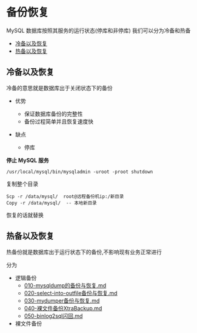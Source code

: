 # 备份恢复

MySQL 数据库按照其服务的运行状态(停库和非停库) 我们可以分为冷备和热备

- [冷备以及恢复](#冷备以及恢复)
- [热备以及恢复](#热备以及恢复)

## 冷备以及恢复

冷备的意思就是数据库出于关闭状态下的备份

- 优势
  - 保证数据库备份的完整性
  - 备份过程简单并且恢复速度快

- 缺点
  - 停库

**停止 MySQL 服务**

```
/usr/local/mysql/bin/mysqladmin -uroot -proot shutdown
```

复制整个目录

```
Scp -r /data/mysql/  root@远程备份机ip:/新目录
Copy -r /data/mysql/  -- 本地新目录
```

恢复的话就替换

## 热备以及恢复

热备份就是数据库出于运行状态下的备份,不影响现有业务正常进行

分为 

- 逻辑备份
  -  [010-mysqldump的备份与恢复.md](010-mysqldump的备份与恢复.md) 
  -  [020-select-into-outfile备份与恢复.md](020-select-into-outfile备份与恢复.md) 
  -  [030-mydumper备份与恢复.md](030-mydumper备份与恢复.md) 
  -  [040-裸文件备份XtraBackup.md](040-裸文件备份XtraBackup.md) 
  -  [050-binlog2sql闪回.md](050-binlog2sql闪回.md) 
- 裸文件备份



